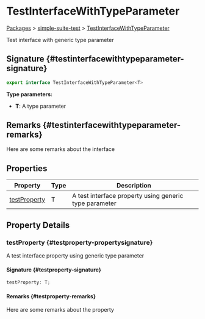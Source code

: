 # TestInterfaceWithTypeParameter

[Packages](./index) &gt; [simple-suite-test](./simple-suite-test) &gt; [TestInterfaceWithTypeParameter](./simple-suite-test/testinterfacewithtypeparameter-interface)

Test interface with generic type parameter

## Signature {#testinterfacewithtypeparameter-signature}

```typescript
export interface TestInterfaceWithTypeParameter<T> 
```
<b>Type parameters:</b> 

* <b>T</b>: A type parameter


## Remarks {#testinterfacewithtypeparameter-remarks}

Here are some remarks about the interface

## Properties

|  Property | Type | Description |
|  --- | --- | --- |
|  [testProperty](./simple-suite-test/testinterfacewithtypeparameter-interface#testproperty-propertysignature) | T | A test interface property using generic type parameter |

## Property Details

### testProperty {#testproperty-propertysignature}

A test interface property using generic type parameter

#### Signature {#testproperty-signature}

```typescript
testProperty: T;
```

#### Remarks {#testproperty-remarks}

Here are some remarks about the property